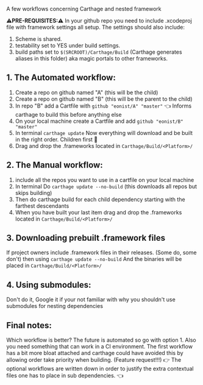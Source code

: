 A few workflows concerning Carthage and nested framework <!--more--> 

⚠️**PRE-REQUISITES:**⚠️️ In your github repo you need to include .xcodeproj file with framework settings all setup. The settings should also include: 
1. Scheme is shared. 
2. testability set to YES under build settings. 
3. build paths set to ``$(SRCROOT)/Carthage/Build`` (Carthage generates aliases in this folder) aka magic portals to other frameworks. 


## 1. The Automated workflow:

1. Create a repo on github named "A" (this will be the child)
2. Create a repo on github named "B" (this will be the parent to the child)
3. In repo "B" add a Cartfile with ``github "eonist/A" "master"`` 👈 Informs carthage to build this before anything else
4. On your local machine create a Cartfile and add ``github "eonist/B" "master"``
5. In terminal ``carthage update`` Now everything will download and be built in the right order. Children first 🔑
6. Drag and drop the .frameworks located in ``Carthage/Build/<Platform>/``

## 2. The Manual workflow:
1. include all the repos you want to use in a cartfile on your local machine 
2. In terminal Do ``carthage update --no-build`` (this downloads all repos but skips building)
3. Then do carthage build <name-of-repo> for each child dependency starting with the farthest descendants
4. When you have built your last item drag and drop the .frameworks located in ``Carthage/Build/<Platform>/``

## 3. Downloading prebuilt .framework files
If project owners include .framework files in their releases. (Some do, some don't) then using ``carthage update --no-build`` And the binaries will be placed in ``Carthage/Build/<Platform>/`` 

## 4. Using submodules: 
Don't do it, Google it if your not familiar with why you shouldn't use submodules for nesting dependencies


## Final notes: 

Which workflow is better? The future is automated so go with option 1. Also you need something that can work in a CI environment. The first workflow has a bit more bloat attached and carthage could have avoided this by allowing order take priority when building. (Feature request!!!) 👉 The optional workflows are written down in order to justify the extra contextual files one has to place in sub dependencies. 👈 